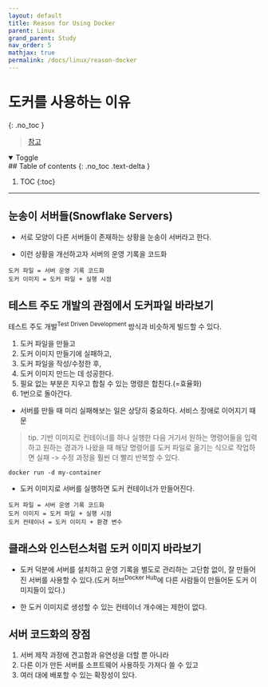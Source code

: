 ```yaml
---
layout: default
title: Reason for Using Docker
parent: Linux
grand_parent: Study
nav_order: 5
mathjax: true
permalink: /docs/linux/reason-docker
---
```


# 도커를 사용하는 이유
{: .no_toc }

> [참고](https://www.44bits.io/ko/post/why-should-i-use-docker-container)

<details open markdown="block">
  <summary>
    Toggle
  </summary>
## Table of contents
{: .no_toc .text-delta }

1. TOC
{:toc}
</details>

---


## 눈송이 서버들(Snowflake Servers)

- 서로 모양이 다른 서버들이 존재하는 상황을 눈송이 서버라고 한다.

- 이런 상황을 개선하고자 서버의 운영 기록을 코드화

```
도커 파일 = 서버 운영 기록 코드화
도커 이미지 = 도커 파일 + 실행 시점
```

## 테스트 주도 개발의 관점에서 도커파일 바라보기

테스트 주도 개발$^{\text{Test Driven Development}}$ 방식과 비슷하게 빌드할 수 있다.

1. 도커 파일을 만들고
2. 도커 이미지 만들기에 실패하고,
3. 도커 파일을 작성/수정한 후,
4. 도커 이미지 만드는 데 성공한다.
5. 필요 없는 부분은 지우고 합칠 수 있는 명령은 합친다.(=효율화)
6. 1번으로 돌아간다.

- 서버를 만들 때 미리 실패해보는 일은 상당히 중요하다. 서비스 장애로 이어지기 때문

> tip. 기반 이미지로 컨테이너를 하나 실행한 다음 거기서 원하는 명령어들을 입력하고 원하는 경과가 나왔을 때 해당 명령어를 도커 파일로 옮기는 식으로 작업하면 실패 -> 수정 과정을 훨씬 더 빨리 반복할 수 있다.

```
docker run -d my-container
```

- 도커 이미지로 서버를 실행하면 도커 컨테이너가 만들어진다.

```
도커 파일 = 서버 운영 기록 코드화
도커 이미지 = 도커 파일 + 실행 시점
도커 컨테이너 = 도커 이미지 + 환경 변수
```

## 클래스와 인스턴스처럼 도커 이미지 바라보기

- 도커 덕분에 서버를 설치하고 운영 기록을 별도로 관리하는 고단함 없이, 잘 만들어진 서버를 사용할 수 있다.(도커 허브$^{\text{Docker Hub}}$에 다른 사람들이 만들어둔 도커 이미지들이 있다.)

- 한 도커 이미지로 생성할 수 있는 컨테이너 개수에는 제한이 없다.

## 서버 코드화의 장점

1. 서버 제작 과정에 견고함과 유연성을 더할 뿐 아니라
2. 다른 이가 만든 서버를 소프트웨어 사용하듯 가져다 쓸 수 있고
3. 여러 대에 배포할 수 있는 확장성이 있다.

